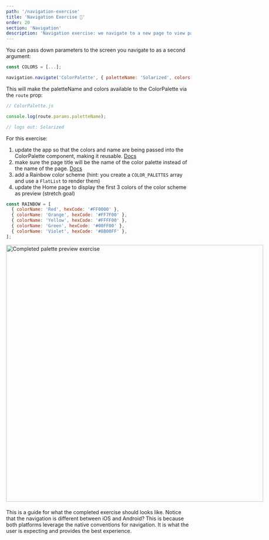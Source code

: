```yaml
---
path: '/navigation-exercise'
title: 'Navigation Exercise 📝'
order: 20
section: 'Navigation'
description: 'Navigation exercise: we navigate to a new page to view palette details'
---
```


You can pass down parameters to the screen you navigate to as a second argument:

```js
const COLORS = [...];

navigation.navigate('ColorPalette', { paletteName: 'Solarized', colors: COLORS })`;
```

This will make the paletteName and colors available to the ColorPalette via the `route` prop:

```js
// ColorPalette.js

console.log(route.params.paletteName);

// logs out: Solarized
```

For this exercise:

1. update the app so that the colors and name are being passed into the ColorPalette component, making it reusable. [Docs](https://reactnavigation.org/docs/params)
2. make sure the page title will be the name of the color palette instead of the name of the page. [Docs](https://reactnavigation.org/docs/headers#using-params-in-the-title)
3. add a Rainbow color scheme (hint: you create a `COLOR_PALETTES` array and use a `FlatList` to render them)
4. update the Home page to display the first 3 colors of the color scheme as preview (stretch goal)

```js
const RAINBOW = [
  { colorName: 'Red', hexCode: '#FF0000' },
  { colorName: 'Orange', hexCode: '#FF7F00' },
  { colorName: 'Yellow', hexCode: '#FFFF00' },
  { colorName: 'Green', hexCode: '#00FF00' },
  { colorName: 'Violet', hexCode: '#8B00FF' },
];
```

<div style="width:700px;margin:0 auto;margin-bottom:20px">
    <img alt="Completed palette preview exercise" src="./images/palette-preview.gif" width=700 />
</div>

This is a guide for what the completed exercise should looks like. Notice that the navigation is different between iOS and Android? This is because both platforms leverage the native conventions for navigation. It is what the user is expecting and provides the best experience.

